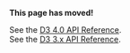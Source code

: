**This page has moved!**

See the [D3 4.0 API Reference](https://github.com/d3/d3/blob/master/API.md#chords-d3-chord).
<br>See the [D3 3.x API Reference](https://github.com/d3/d3-3.x-api-reference/blob/master/Chord-Layout.md).
